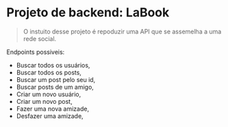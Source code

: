 # Projeto de backend: LaBook

> O instuito desse projeto é repoduzir uma API que se assemelha a uma rede social.

Endpoints possiveis:

- Buscar todos os usuários,
- Buscar todos os posts,
- Buscar um post pelo seu id,
- Buscar posts de um amigo,
- Criar um novo usuário,
- Criar um novo post,
- Fazer uma nova amizade,
- Desfazer uma amizade,


